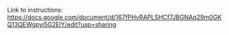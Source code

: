 Link to instructions:
https://docs.google.com/document/d/167fPHvRAPLSHCf7JBGNAq29m0GKQ13QEWgpyi5G2ElY/edit?usp=sharing
